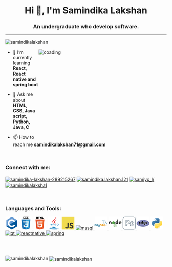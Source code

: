 <h1 align="center">Hi 👋, I'm Samindika Lakshan</h1>
<h3 align="center">An undergraduate who develop software.</h3>
<hr class="w-64 h-1 my-8 bg-gray-200 border-0 rounded-sm dark:bg-gray-700">

<p align="left"> <img src="https://komarev.com/ghpvc/?username=samindikalakshan&label=Profile%20views&color=0e75b6&style=flat" alt="samindikalakshan" /> </p>

<img align="right" alt="coading" width="400" height= "290" src="https://media.giphy.com/media/qgQUggAC3Pfv687qPC/giphy.gif?cid=790b7611vlcm0969gfny7ooc68czd0dzw7ll5etsf9jnhqth&ep=v1_gifs_search&rid=giphy.gif&ct=g">


- 🌱 I’m currently learning **React, React native and spring boot**

- 💬 Ask me about **HTML, CSS, Java script, Python, Java, C**

- 📫 How to reach me **samindikalakshan71@gmail.com**

<br>

<h3 align="left">Connect with me:</h3>
<p align="left">
<a href="https://linkedin.com/in/samindika-lakshan-289215267" target="blank"><img align="center" src="https://raw.githubusercontent.com/rahuldkjain/github-profile-readme-generator/master/src/images/icons/Social/linked-in-alt.svg" alt="samindika-lakshan-289215267" height="30" width="40" /></a>
<a href="https://fb.com/samindika.lakshan.121" target="blank"><img align="center" src="https://raw.githubusercontent.com/rahuldkjain/github-profile-readme-generator/master/src/images/icons/Social/facebook.svg" alt="samindika.lakshan.121" height="30" width="40" /></a>
<a href="https://instagram.com/samiyx_l/" target="blank"><img align="center" src="https://raw.githubusercontent.com/rahuldkjain/github-profile-readme-generator/master/src/images/icons/Social/instagram.svg" alt="samiyx_l/" height="30" width="40" /></a>
<a href="https://www.hackerrank.com/samindikalaksha1" target="blank"><img align="center" src="https://raw.githubusercontent.com/rahuldkjain/github-profile-readme-generator/master/src/images/icons/Social/hackerrank.svg" alt="samindikalaksha1" height="30" width="40" /></a>
</p><br>

<h3 align="left">Languages and Tools:</h3>
<p align="left"> <a href="https://www.cprogramming.com/" target="_blank" rel="noreferrer"> <img src="https://raw.githubusercontent.com/devicons/devicon/master/icons/c/c-original.svg" alt="c" width="40" height="40"/> </a> <a href="https://www.w3schools.com/css/" target="_blank" rel="noreferrer"> <img src="https://raw.githubusercontent.com/devicons/devicon/master/icons/css3/css3-original-wordmark.svg" alt="css3" width="40" height="40"/> </a> <a href="https://www.w3.org/html/" target="_blank" rel="noreferrer"> <img src="https://raw.githubusercontent.com/devicons/devicon/master/icons/html5/html5-original-wordmark.svg" alt="html5" width="40" height="40"/> </a> <a href="https://www.java.com" target="_blank" rel="noreferrer"> <img src="https://raw.githubusercontent.com/devicons/devicon/master/icons/java/java-original.svg" alt="java" width="40" height="40"/> </a> <a href="https://developer.mozilla.org/en-US/docs/Web/JavaScript" target="_blank" rel="noreferrer"> <img src="https://raw.githubusercontent.com/devicons/devicon/master/icons/javascript/javascript-original.svg" alt="javascript" width="40" height="40"/> </a> <a href="https://www.microsoft.com/en-us/sql-server" target="_blank" rel="noreferrer"> <img src="https://www.svgrepo.com/show/303229/microsoft-sql-server-logo.svg" alt="mssql" width="40" height="40"/> </a> <a href="https://www.mysql.com/" target="_blank" rel="noreferrer"> <img src="https://raw.githubusercontent.com/devicons/devicon/master/icons/mysql/mysql-original-wordmark.svg" alt="mysql" width="40" height="40"/> </a> <a href="https://nodejs.org" target="_blank" rel="noreferrer"> <img src="https://raw.githubusercontent.com/devicons/devicon/master/icons/nodejs/nodejs-original-wordmark.svg" alt="nodejs" width="40" height="40"/> </a> <a href="https://www.photoshop.com/en" target="_blank" rel="noreferrer"> <img src="https://raw.githubusercontent.com/devicons/devicon/master/icons/photoshop/photoshop-line.svg" alt="photoshop" width="40" height="40"/> </a> <a href="https://www.php.net" target="_blank" rel="noreferrer"> <img src="https://raw.githubusercontent.com/devicons/devicon/master/icons/php/php-original.svg" alt="php" width="40" height="40"/> </a> <a href="https://www.python.org" target="_blank" rel="noreferrer"> <img src="https://raw.githubusercontent.com/devicons/devicon/master/icons/python/python-original.svg" alt="python" width="40" height="40"/> </a> <a href="https://www.qt.io/" target="_blank" rel="noreferrer"> <img src="https://upload.wikimedia.org/wikipedia/commons/0/0b/Qt_logo_2016.svg" alt="qt" width="40" height="40"/> </a> <a href="https://reactnative.dev/" target="_blank" rel="noreferrer"> <img src="https://reactnative.dev/img/header_logo.svg" alt="reactnative" width="40" height="40"/> </a> <a href="https://spring.io/" target="_blank" rel="noreferrer"> <img src="https://www.vectorlogo.zone/logos/springio/springio-icon.svg" alt="spring" width="40" height="40"/> </a> </p><br><br>

<p><img align="left" src="https://github-readme-stats.vercel.app/api/top-langs?username=samindikalakshan&show_icons=true&locale=en&layout=compact" alt="samindikalakshan" /></p>

<p>&nbsp;<img align="center" src="https://github-readme-stats.vercel.app/api?username=samindikalakshan&show_icons=true&locale=en" alt="samindikalakshan" /></p>


<!---
SamindikaLakshan/SamindikaLakshan is a ✨ special ✨ repository because its `README.md` (this file) appears on your GitHub profile.
You can click the Preview link to take a look at your changes.
--->
